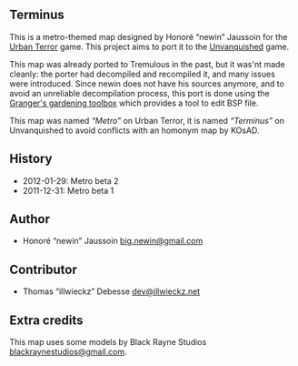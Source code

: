 Terminus
--------

This is a metro-themed map designed by Honoré “newin” Jaussoin for the [Urban Terror](http://www.urbanterror.info) game. This project aims to port it to the [Unvanquished](https://unvanquished.net) game.

This map was already ported to Tremulous in the past, but it was'nt made cleanly: the porter had decompiled and recompiled it, and many issues were introduced. Since newin does not have his sources anymore, and to avoid an unreliable decompilation process, this port is done using the [Granger's gardening toolbox](https://github.com/illwieckz/grtoolbox) which provides a tool to edit BSP file.

This map was named _“Metro”_ on Urban Terror, it is named _“Terminus”_ on Unvanquished to avoid conflicts with an homonym map by KOsAD.

History
-------

* 2012-01-29: Metro beta 2
* 2011-12-31: Metro beta 1

Author
------

* Honoré “newin” Jaussoin <big.newin@gmail.com>

Contributor
-----------

* Thomas “illwieckz” Debesse <dev@illwieckz.net>

Extra credits
-------------

This map uses some models by Black Rayne Studios <blackraynestudios@gmail.com>.
